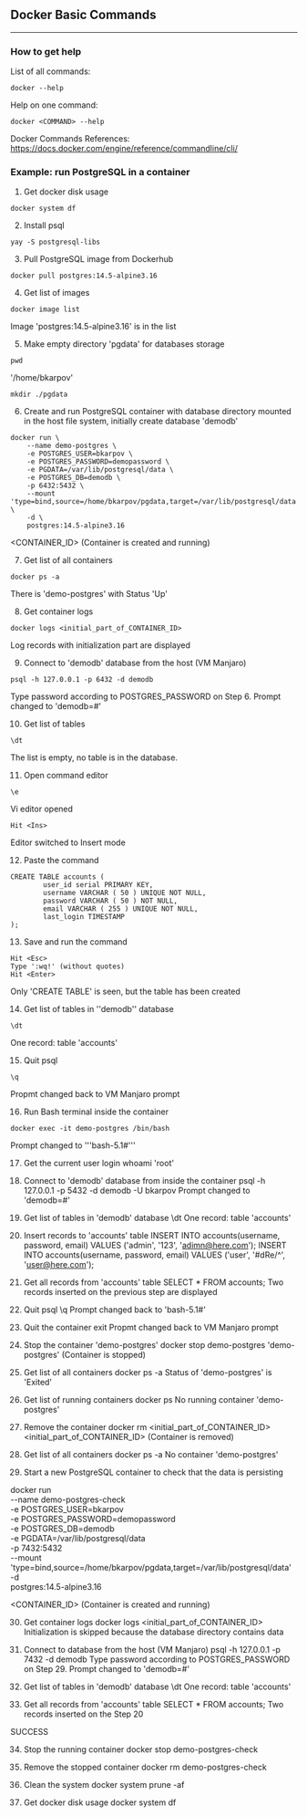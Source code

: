 ## Docker Basic Commands ##
---------------------------

### How to get help ###

List of all commands:  

```
docker --help
``` 

Help on one command:

```
docker <COMMAND> --help
``` 

Docker Commands References:  https://docs.docker.com/engine/reference/commandline/cli/


### Example: run PostgreSQL in a container ###

1. Get docker disk usage

```
docker system df
```

2. Install psql

```
yay -S postgresql-libs
```

3. Pull PostgreSQL image from Dockerhub

```
docker pull postgres:14.5-alpine3.16
```

4. Get list of images

```
docker image list
```
Image 'postgres:14.5-alpine3.16' is in the list


5. Make empty directory 'pgdata' for databases storage

```
pwd
```
'/home/bkarpov'

```
mkdir ./pgdata
```

6. Create and run PostgreSQL container with database directory mounted in the host file system, initially create database 'demodb' 

```
docker run \
	--name demo-postgres \
	-e POSTGRES_USER=bkarpov \
	-e POSTGRES_PASSWORD=demopassword \
	-e PGDATA=/var/lib/postgresql/data \
	-e POSTGRES_DB=demodb \
	-p 6432:5432 \
	--mount 'type=bind,source=/home/bkarpov/pgdata,target=/var/lib/postgresql/data' \
	-d \
	postgres:14.5-alpine3.16
```

<CONTAINER_ID> (Container is created and running)


7. Get list of all containers

```
docker ps -a
```

There is 'demo-postgres' with Status 'Up'


8. Get container logs

```
docker logs <initial_part_of_CONTAINER_ID>
```
Log records with initialization part are displayed


9. Connect to 'demodb' database from the host (VM Manjaro)

```
psql -h 127.0.0.1 -p 6432 -d demodb
```

Type password according to POSTGRES_PASSWORD on Step 6.
Prompt changed to 'demodb=#'


10. Get list of tables

```
\dt
```

The list is empty, no table is in the database.	


11. Open command editor 

```
\e
```

Vi editor opened

```
Hit <Ins>
```

Editor switched to Insert mode


12. Paste the command

```
CREATE TABLE accounts (
        user_id serial PRIMARY KEY,
        username VARCHAR ( 50 ) UNIQUE NOT NULL,
        password VARCHAR ( 50 ) NOT NULL,
        email VARCHAR ( 255 ) UNIQUE NOT NULL,
        last_login TIMESTAMP
);
```


13. Save and run the command

```
Hit <Esc>
Type ':wq!' (without quotes)
Hit <Enter>
```

Only 'CREATE TABLE' is seen, but the table has been created


14. Get list of tables in ''demodb'' database

```
\dt
```

One record: table 'accounts'


15. Quit psql

```
\q
```

Propmt changed back to VM Manjaro prompt


16. Run Bash terminal inside the container

```
docker exec -it demo-postgres /bin/bash
```

Prompt changed to '''bash-5.1#'''
	

17. Get the current user login
	whoami
'root'	


18. Connect to 'demodb' database from inside the container
	psql -h 127.0.0.1 -p 5432 -d demodb -U bkarpov
Prompt changed to 'demodb=#'


19. Get list of tables in 'demodb' database
	\dt
One record: table 'accounts'


20. Insert records to 'accounts' table
	INSERT INTO accounts(username, password, email)  VALUES ('admin', '123', 'adimn@here.com');
	INSERT INTO accounts(username, password, email)  VALUES ('user', '#dRe/^', 'user@here.com');


21. Get all records from 'accounts' table
	SELECT * FROM accounts;
Two records inserted on the previous step are displayed	


22. Quit psql
	\q
Prompt changed back to 'bash-5.1#'


23. Quit the container
	exit
Propmt changed back to VM Manjaro prompt	


24. Stop the container 'demo-postgres'
	docker stop demo-postgres
'demo-postgres'	(Container is stopped)


25. Get list of all containers
	docker ps -a
Status of 'demo-postgres' is 'Exited'


26. Get list of running containers
	docker ps
No running container 'demo-postgres'


27. Remove the container
	docker rm <initial_part_of_CONTAINER_ID>
<initial_part_of_CONTAINER_ID> (Container is removed)


28. Get list of all containers
	docker ps -a
No container 'demo-postgres'


29. Start a new PostgreSQL container to check that the data is persisting

docker run \
	--name demo-postgres-check \
	-e POSTGRES_USER=bkarpov \
	-e POSTGRES_PASSWORD=demopassword \
	-e POSTGRES_DB=demodb \
	-e PGDATA=/var/lib/postgresql/data \
	-p 7432:5432 \
	--mount 'type=bind,source=/home/bkarpov/pgdata,target=/var/lib/postgresql/data' \
	-d \
	postgres:14.5-alpine3.16

<CONTAINER_ID> (Container is created and running)


30. Get container logs
	docker logs <initial_part_of_CONTAINER_ID>
Initialization is skipped because the database directory contains data


31. Connect to database from the host (VM Manjaro)
	psql -h 127.0.0.1 -p 7432 -d demodb
Type password according to POSTGRES_PASSWORD on Step 29.
Prompt changed to 'demodb=#'


32. Get list of tables in 'demodb' database
	\dt
One record: table 'accounts'


33. Get all records from 'accounts' table
	SELECT * FROM accounts;
Two records inserted on the Step 20


SUCCESS


34. Stop the running container
	docker stop demo-postgres-check

35. Remove the stopped container
	docker rm demo-postgres-check

36. Clean the system
	docker system prune -af
  

37. Get docker disk usage
	docker system df
